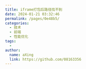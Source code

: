 ```yaml
---
title: iframe打包后路径找不到
date: 2024-01-21 03:32:46
permalink: /pages/0e48b5/
categories:
  - 技术
  - 前端
  - 性能优化
tags:
  - 
author: 
  name: aXing
  link: https://github.com/08163356
---
```

